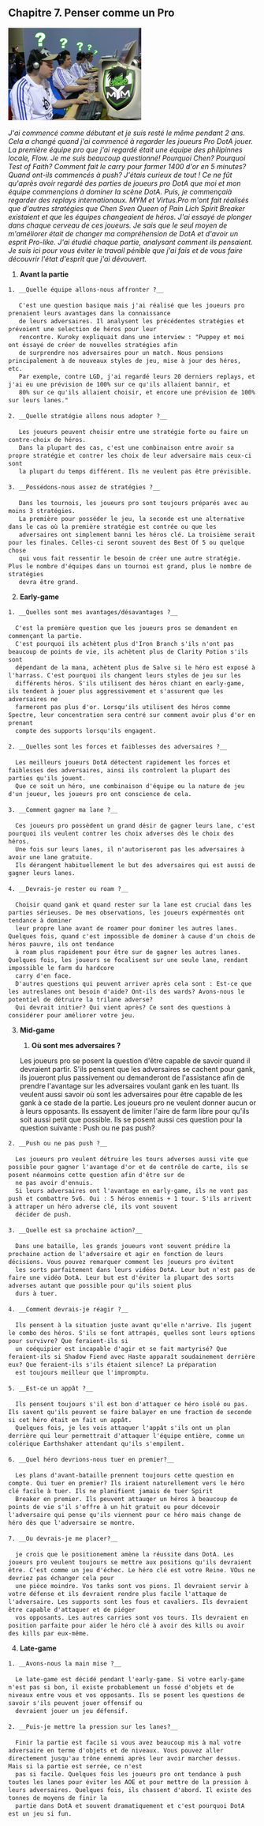
<div id="c7"></div>

## Chapitre 7. Penser comme un Pro ##

![A quoi pensent les joueurs pro?](./img/proplayers.jpg)

_J'ai commencé comme débutant et je suis resté le même pendant 2 ans. Cela a changé quand j'ai commencé
à regarder les joueurs Pro DotA jouer. La première équipe pro que j'ai regardé était une équipe des
philipinnes locale, Flow. Je me suis beaucoup questionné! 
Pourquoi Chen? Pourquoi Test of Faith? Comment fait le carry pour farmer 1400 d'or en 5 minutes?
Quand ont-ils commencés à push? J'étais curieux de tout ! Ce ne fût qu'après avoir regardé des parties
de joueurs pro DotA que moi et mon équipe commençions à dominer la scène DotA. Puis, je commençaià 
regarder des replays internationaux. MYM et Virtus.Pro m'ont fait réalisés que d'autres stratégies que
Chen Sven Queen of Pain Lich Spirit Breaker existaient et que les équipes changeaient de héros. 
J'ai essayé de plonger dans chaque cerveau de ces joueurs. Je sais que le seul moyen de m'améliorer 
était de changer ma compréhension de DotA et d'avoir un esprit Pro-like.
J'ai étudié chaque partie, analysant comment ils pensaient. 
Je suis ici pour vous éviter le travail pénible que j'ai fais et de vous faire découvrir l'état d'esprit que
j'ai dévouvert._

  1. __Avant la partie__

    1. __Quelle équipe allons-nous affronter ?__

       C'est une question basique mais j'ai réalisé que les joueurs pro prenaient leurs avantages dans la connaissance
       de leurs adversaires. Il analysent les précédentes stratégies et prévoient une selection de héros pour leur
       rencontre. Kuroky expliquait dans une interview : "Puppey et moi ont éssayé de créer de nouvelles stratégies afin
       de surprendre nos adversaires pour un match. Nous pensions principalement à de nouveaux styles de jeu, mise à jour des héros, etc.
       Par exemple, contre LGD, j'ai regardé leurs 20 derniers replays, et j'ai eu une prévision de 100% sur ce qu'ils allaient bannir, et 
       80% sur ce qu'ils allaient choisir, et encore une prévision de 100% sur leurs lanes."

    2. __Quelle stratégie allons nous adopter ?__

       Les joueurs peuvent choisir entre une stratégie forte ou faire un contre-choix de héros. 
       Dans la plupart des cas, c'est une combinaison entre avoir sa propre stratégie et contrer les choix de leur adversaire mais ceux-ci sont 
       la plupart du temps différent. Ils ne veulent pas être prévisible.

    3. __Possédons-nous assez de stratégies ?__

       Dans les tournois, les joueurs pro sont toujours préparés avec au moins 3 stratégies.
       La première pour posséder le jeu, la seconde est une alternative dans le cas où la première stratégie est contrée ou que les 
       adversaires ont simplement banni les héros clé. La troisième serait pour les finales. Celles-ci seront souvent des Best Of 5 ou quelque chose
       qui vous fait ressentir le besoin de créer une autre stratégie. Plus le nombre d'équipes dans un tournoi est grand, plus le nombre de stratégies
       devra être grand.

  2. __Early-game__

    1. __Quelles sont mes avantages/désavantages ?__
      
      C'est la première question que les joueurs pros se demandent en commençant la partie. 
      C'est pourquoi ils achètent plus d'Iron Branch s'ils n'ont pas beaucoup de points de vie, ils achètent plus de Clarity Potion s'ils sont 
      dépendant de la mana, achètent plus de Salve si le héro est exposé à l'harrass. C'est pourquoi ils changent leurs styles de jeu sur les 
      différents héros. S'ils utilisent des héros chiant en early-game, ils tendent à jouer plus aggressivement et s'assurent que les adversaires ne
      farmeront pas plus d'or. Lorsqu'ils utilisent des héros comme Spectre, leur concentration sera centré sur comment avoir plus d'or en prenant 
      compte des supports lorsqu'ils engagent. 

    2. __Quelles sont les forces et faiblesses des adversaires ?__

      Les meilleurs joueurs DotA détectent rapidement les forces et faiblesses des adversaires, ainsi ils controlent la plupart des parties qu'ils jouent. 
      Que ce soit un héro, une combinaison d'équipe ou la nature de jeu d'un joueur, les joueurs pro ont conscience de cela.

    3. __Comment gagner ma lane ?__

      Ces joueurs pro possèdent un grand désir de gagner leurs lane, c'est pourquoi ils veulent contrer les choix adverses dès le choix des héros.
      Une fois sur leurs lanes, il n'autoriseront pas les adversaires à avoir une lane gratuite. 
      Ils dérangent habituellement le but des adversaires qui est aussi de gagner leurs lanes.

    4. __Devrais-je rester ou roam ?__

      Choisir quand gank et quand rester sur la lane est crucial dans les parties sérieuses. De mes observations, les joueurs expérmentés ont tendance à dominer
      leur propre lane avant de roamer pour dominer les autres lanes. Quelques fois, quand c'est impossible de dominer à cause d'un chois de héros pauvre, ils ont tendance
      à roam plus rapidement pour être sur de gagner les autres lanes. Quelques fois, les joueurs se focalisent sur une seule lane, rendant impossible le farm du hardcore 
      carry d'en face. 
      D'autres questions qui peuvent arriver après cela sont : Est-ce que les autreslanes ont besoin d'aide? Ont-ils des wards? Avons-nous le potentiel de détruire la trilane adverse? 
      Qui devrait initier? Qui vient après? Ce sont des questions à considérer pour améliorer votre jeu.

  3. __Mid-game__

     1. __Où sont mes adversaires ?__

       Les joueurs pro se posent la question d'être capable de savoir quand il devraient partir. 
       S'ils pensent que les adversaires se cachent pour gank, ils joueront plus passivement ou demanderont de l'assistance afin de prendre l'avantage sur les adversaires voulant gank en les 
       tuant. Ils veulent aussi savoir où sont les adversaires pour être capable de les gank à ce stade de la partie. Les joueurs pro ne veulent donner aucun or à leurs opposants. Ils essayent
       de limiter l'aire de farm libre pour qu'ils soit aussi petit que possible. Ils se posent aussi ces question pour la question suivante : Push ou ne pas push?

    2. __Push ou ne pas push ?__

      Les joueurs pro veulent détruire les tours adverses aussi vite que possible pour gagner l'avantage d'or et de contrôle de carte, ils se posent néanmoins cette question afin d'être sur de
      ne pas avoir d'ennuis.
      Si leurs adversaires ont l'avantage en early-game, ils ne vont pas push et combattre 5v6. Oui : 5 héros ennemis + 1 tour. S'ils arrivent à attraper un héro adverse clé, ils vont souvent
      décider de push.

    3. __Quelle est sa prochaine action?__

      Dans une bataille, les grands joueurs vont souvent prédire la prochaine action de l'adversaire et agir en fonction de leurs décisions. Vous pouvez remarquer comment les joueurs pro évitent
      les sorts parfaitement dans leurs vidéos DotA. Leur but n'est pas de faire une vidéo DotA. Leur but est d'éviter la plupart des sorts adverses autant que possible pour qu'ils soient plus
      durs à tuer.

    4. __Comment devrais-je réagir ?__

      Ils pensent à la situation juste avant qu'elle n'arrive. Ils jugent le combo des héros. S'ils se font attrapés, quelles sont leurs options pour survivre? Que feraient-ils si 
      un coéquipier est incapable d'agir et se fait martyrisé? Que feraient-ils si Shadow Fiend avec Haste apparaît soudainement derrière eux? Que feraient-ils s'ils étaient silence? La préparation 
      est toujours meilleur que l'impromptu.

    5. __Est-ce un appât ?__

      Ils pensent toujours s'il est bon d'attaquer ce héro isolé ou pas. Ils savent qu'ils peuvent se faire balayer en une fraction de seconde si cet héro était en fait un appât.
      Quelques fois, je les vois attaquer l'appât s'ils ont un plan derrière qui leur permettrait d'attaquer l'équipe entière, comme un colérique Earthshaker attendant qu'ils s'empilent.

    6. __Quel héro devrions-nous tuer en premier?__

      Les plans d'avant-bataille prennent toujours cette question en compte. Qui tuer en premier? Ils iraient naturellement vers le héro clé facile à tuer. Ils ne planifient jamais de tuer Spirit
      Breaker en premier. Ils peuvent attauqer un héros à beaucoup de points de vie s'il s'offre à un hit gratuit ou pour décevoir l'adversaire qui pense qu'ils viennent pour ce héro mais change de héro dès que l'adversaire se montre.

    7. __Ou devrais-je me placer?__

      je crois que le positionement amène la réussite dans DotA. Les joueurs pro veulent toujours se mettre aux positions qu'ils devraient être. C'est comme un jeu d'échec. Le héro clé est votre Reine. VOus ne devriez pas échanger cela pour 
      une pièce moindre. Vos tanks sont vos pions. Il devraient servir à votre défense et ils devraient rendre plus facile l'attaque de l'adversaire. Les supports sont les fous et cavaliers. Ils devraient être capable d'attaquer et de piéger
      vos opposants. Les autres carries sont vos tours. Ils devraient en position parfaite pour aider le héro clé à avoir des kills ou avoir des kills par eux-même.

  4. __Late-game__

    1. __Avons-nous la main mise ?__

      Le late-game est décidé pendant l'early-game. Si votre early-game n'est pas si bon, il existe probablement un fossé d'objets et de niveaux entre vous et vos opposants. Ils se posent les questions de savoir s'ils peuvent jouer offensif ou 
      devraient jouer un jeu défensif. 

    2. __Puis-je mettre la pression sur les lanes?__

      Finir la partie est facile si vous avez beaucoup mis à mal votre adversaire en terme d'objets et de niveaux. Vous pouvez aller directement jusqu'au trône ennemi après leur avoir marcher dessus. Mais si la partie est serrée, ce n'est
      pas si facile. Quelques fois les joueurs pro ont tendance à push toutes les lanes pour éviter les AOE et pour mettre de la pression à leurs adversaires. Quelques fois, ils chassent d'abord. Il existe des tonnes de moyens de finir la
      partie dans DotA et souvent dramatiquement et c'est pourquoi DotA est un jeu si fun.


